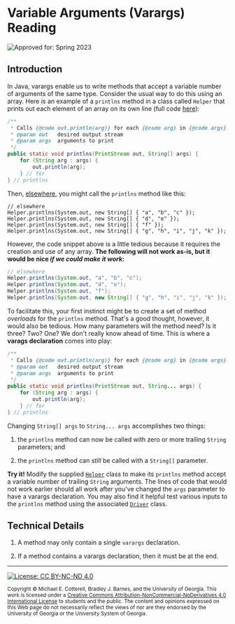 # Variable Arguments (Varargs) Reading

![Approved for: Spring 2023](https://img.shields.io/badge/Approved%20for-Spring%202023-magenta)

## Introduction

In Java, varargs enable us to write methods that accept a variable number
of arguments of the same type. Consider the usual way to do this using an
array. Here is an example of a `printlns` method in a class called `Helper`
that prints out each element of an array on its own line 
(full code [here](src/cs1302/util/Helper.java)):

```java
/**
 * Calls {@code out.println(arg)} for each {@code arg} in {@code args}.
 * @param out   desired output stream
 * @param args  arguments to print
 */
public static void printlns(PrintStream out, String[] args) {
    for (String arg : args) {
        out.println(arg);
    } // for
} // printlns
```

Then, [elsewhere](src/cs1302/util/Driver.java), you might call 
the `printlns` method like this:

```
// elsewhere
Helper.printlns(System.out, new String[] { "a", "b", "c" });
Helper.printlns(System.out, new String[] { "d", "e" });
Helper.printlns(System.out, new String[] { "f" });
Helper.printlns(System.out, new String[] { "g", "h", "i", "j", "k" });
```

However, the code snippet above is a little tedious because it requires
the creation and use of any array. **The following will not work as-is, 
but it would be nice _if we could make it work_:**

```java
// elsewhere
Helper.printlns(System.out, "a", "b", "c");
Helper.printlns(System.out, "d", "e");
Helper.printlns(System.out, "f");
Helper.printlns(System.out, new String[] { "g", "h", "i", "j", "k" });
```

To facilitate this, your first instinct might be to create a set
of method _overloads_ for the `printlns` method. That's a good thought,
however, it would also be tedious. How many parameters will the
method need? Is it three? Two? One? We don't really know ahead of time. 
This is where a **varags declaration** comes into play:

```java
/**
 * Calls {@code out.println(arg)} for each {@code arg} in {@code args}.
 * @param out   desired output stream
 * @param args  arguments to print
 */
public static void printlns(PrintStream out, String... args) {
    for (String arg : args) {
        out.println(arg);
    } // for
} // printlns
```

Changing `String[] args` to `String... args` accomplishes two things:

1. the `printlns` method can now be called with zero or more trailing
   `String` parameters; and
   
1. the `printlns` method can _still_ be called with a `String[]` parameter.

**Try it!** Modify the supplied [`Helper`](src/cs1302/util/Helper.java) class to
make its `printlns` method accept a variable number of trailing `String`
arguments. The lines of code that would not work earlier should all work
after you've changed the `args` parameter to have a varargs declaration.
You may also find it helpful test various inputs to the `printlns`
method using the associated [`Driver`](src/cs1302/util/Driver.java)
class.

## Technical Details

1. A method may only contain a single `varargs` declaration.

1. If a method contains a varargs declaration, then it must be at the end.

<hr/>

[![License: CC BY-NC-ND 4.0](https://img.shields.io/badge/License-CC%20BY--NC--ND%204.0-lightgrey.svg)](http://creativecommons.org/licenses/by-nc-nd/4.0/)

<small>
Copyright &copy; Michael E. Cotterell, Bradley J. Barnes, and the University of Georgia.
This work is licensed under a <a rel="license" href="http://creativecommons.org/licenses/by-nc-nd/4.0/">Creative Commons Attribution-NonCommercial-NoDerivatives 4.0 International License</a> to students and the public.
The content and opinions expressed on this Web page do not necessarily reflect the views of nor are they endorsed by the University of Georgia or the University System of Georgia.
</small>
